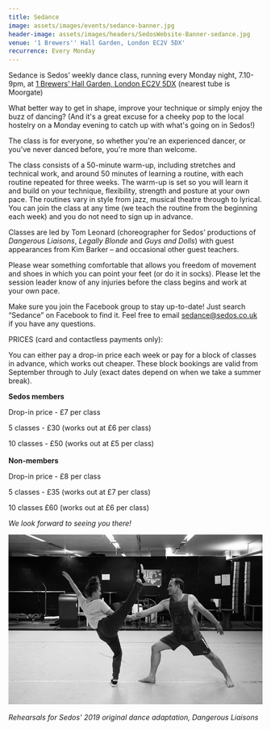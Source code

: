 ```yaml
---
title: Sedance
image: assets/images/events/sedance-banner.jpg
header-image: assets/images/headers/SedosWebsite-Banner-sedance.jpg
venue: '1 Brewers'' Hall Garden, London EC2V 5DX'
recurrence: Every Monday
---
```

Sedance is Sedos’ weekly dance class, running every Monday night, 7.10-9pm, at [1 Brewers’ Hall Garden, London EC2V 5DX](https://sedos.l3v5y.co.uk/venues/bhg) (nearest tube is Moorgate)

What better way to get in shape, improve your technique or simply enjoy the buzz of dancing? (And it's a great excuse for a cheeky pop to the local hostelry on a Monday evening to catch up with what's going on in Sedos!)

The class is for everyone, so whether you're an experienced dancer, or you've never danced before, you're more than welcome.

The class consists of a 50-minute warm-up, including stretches and technical work, and around 50 minutes of learning a routine, with each routine repeated for three weeks. The warm-up is set so you will learn it and build on your technique, flexibility, strength and posture at your own pace. The routines vary in style from jazz, musical theatre through to lyrical. You can join the class at any time (we teach the routine from the beginning each week) and you do not need to sign up in advance.

Classes are led by Tom Leonard (choreographer for Sedos’ productions of *Dangerous Liaisons*, *Legally Blonde* and *Guys and Dolls*) with guest appearances from Kim Barker – and occasional other guest teachers.

Please wear something comfortable that allows you freedom of movement and shoes in which you can point your feet (or do it in socks). Please let the session leader know of any injuries before the class begins and work at your own pace.

Make sure you join the Facebook group to stay up-to-date! Just search “Sedance” on Facebook to find it. Feel free to email sedance@sedos.co.uk if you have any questions.

PRICES (card and contactless payments only):

You can either pay a drop-in price each week or pay for a block of classes in advance, which works out cheaper. These block bookings are valid from September through to July (exact dates depend on when we take a summer break).

**Sedos members**

Drop-in price - £7 per class

5 classes - £30 (works out at £6 per class)

10 classes - £50 (works out at £5 per class)\
\
**Non-members**

Drop-in price - £8 per class

5 classes - £35 (works out at £7 per class)

10 classes £60 (works out at £6 per class)

*We look forward to seeing you there!*

![](/assets/48781085673_2a459c1bb7_c.jpg)

*Rehearsals for Sedos' 2019 original dance adaptation, Dangerous Liaisons*
